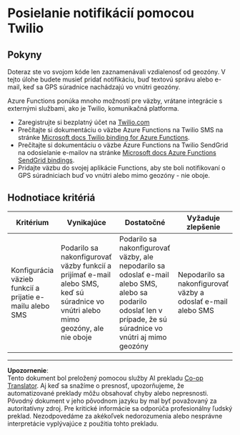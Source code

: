 <!--
CO_OP_TRANSLATOR_METADATA:
{
  "original_hash": "5cb65a6ec4387ed177e145347e8e308e",
  "translation_date": "2025-08-28T09:46:23+00:00",
  "source_file": "3-transport/lessons/4-geofences/assignment.md",
  "language_code": "sk"
}
-->
# Posielanie notifikácií pomocou Twilio

## Pokyny

Doteraz ste vo svojom kóde len zaznamenávali vzdialenosť od geozóny. V tejto úlohe budete musieť pridať notifikáciu, buď textovú správu alebo e-mail, keď sa GPS súradnice nachádzajú vo vnútri geozóny.

Azure Functions ponúka mnoho možností pre väzby, vrátane integrácie s externými službami, ako je Twilio, komunikačná platforma.

* Zaregistrujte si bezplatný účet na [Twilio.com](https://www.twilio.com)
* Prečítajte si dokumentáciu o väzbe Azure Functions na Twilio SMS na stránke [Microsoft docs Twilio binding for Azure Functions](https://docs.microsoft.com/azure/azure-functions/functions-bindings-twilio?WT.mc_id=academic-17441-jabenn&tabs=python).
* Prečítajte si dokumentáciu o väzbe Azure Functions na Twilio SendGrid na odosielanie e-mailov na stránke [Microsoft docs Azure Functions SendGrid bindings](https://docs.microsoft.com/azure/azure-functions/functions-bindings-sendgrid?WT.mc_id=academic-17441-jabenn&tabs=python).
* Pridajte väzbu do svojej aplikácie Functions, aby ste boli notifikovaní o GPS súradniciach buď vo vnútri alebo mimo geozóny - nie oboje.

## Hodnotiace kritériá

| Kritérium | Vynikajúce | Dostatočné | Vyžaduje zlepšenie |
| --------- | ---------- | ---------- | ------------------ |
| Konfigurácia väzieb funkcií a prijatie e-mailu alebo SMS | Podarilo sa nakonfigurovať väzby funkcií a prijímať e-mail alebo SMS, keď sú súradnice vo vnútri alebo mimo geozóny, ale nie oboje | Podarilo sa nakonfigurovať väzby, ale nepodarilo sa odoslať e-mail alebo SMS, alebo sa podarilo odoslať len v prípade, že sú súradnice vo vnútri aj mimo geozóny | Nepodarilo sa nakonfigurovať väzby a odoslať e-mail alebo SMS |

---

**Upozornenie**:  
Tento dokument bol preložený pomocou služby AI prekladu [Co-op Translator](https://github.com/Azure/co-op-translator). Aj keď sa snažíme o presnosť, upozorňujeme, že automatizované preklady môžu obsahovať chyby alebo nepresnosti. Pôvodný dokument v jeho pôvodnom jazyku by mal byť považovaný za autoritatívny zdroj. Pre kritické informácie sa odporúča profesionálny ľudský preklad. Nezodpovedáme za akékoľvek nedorozumenia alebo nesprávne interpretácie vyplývajúce z použitia tohto prekladu.